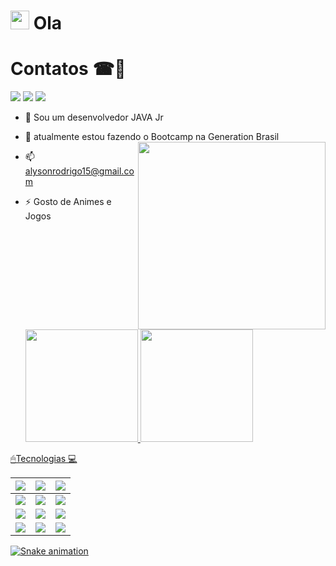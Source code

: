 <h1><img src="https://emojis.slackmojis.com/emojis/images/1570211625/6611/wave-animated.gif?1570211625" width="30"/> Ola

 #  Contatos ☎📌  
 
    
<a href="https://www.instagram.com/alysonrodrigo14/" target="_blank"><img src="https://img.shields.io/badge/-Instagram-%23E4405F?style=for-the-badge&logo=instagram&logoColor=white" target="_blank"></a>
  <a href = "alysonrodrigo15@gmail.com"><img src="https://img.shields.io/badge/-Gmail-%23333?style=for-the-badge&logo=gmail&logoColor=white" target="_blank"></a>
  <a href="https://www.linkedin.com/in/alyson-rodrigo/" target="_blank"><img src="https://img.shields.io/badge/-LinkedIn-%230077B5?style=for-the-badge&logo=linkedin&logoColor=white" target="_blank"></a> 
  
- 🔭 Sou um desenvolvedor JAVA Jr
- 🌱  atualmente estou fazendo o Bootcamp na Generation Brasil    <img align='right' src="https://media.giphy.com/media/Mlx5hjAPRMlYQ/giphy.gif" width="300">
- 📫 alysonrodrigo15@gmail.com
- ⚡ Gosto de Animes e Jogos

  <div>
  <a href="https://github.com/AlysonRodrigo">
  <img height = "180em" src = "https://github-readme-stats.vercel.app/api?username=AlysonRodrigo&show_icons=true&theme=dark&include_all_commits=true&count_private=true" />   
  <img height = "180em" src = "https://github-readme-stats.vercel.app/api/top-langs/?username=AlysonRodrigo&layout=compact&langs_count=7&theme=dark" />
</div
    
 

    
#  🖱Tecnologias 💻
  
  
  | <img src="https://img.shields.io/badge/HTML5-orange?style=for-the-badge&logo=html5&logoColor=white"> | <img src="https://img.shields.io/badge/CSS3-blue?style=for-the-badge&logo=css3&logoColor=white"> | <img src="https://img.shields.io/badge/JavaScript-323330?style=for-the-badge&logo=javascript&logoColor=F7DF1E"> |
| :----------------------------------------------------------: | :----------------------------------------------------------: | :----------------------------------------------------------: |
| <img src="https://img.shields.io/badge/Angular-DD0031?style=for-the-badge&logo=angular&logoColor=white"> | <img src="https://img.shields.io/badge/Java-purple?style=for-the-badge&logo=java&logoColor=white"> | <img src="https://img.shields.io/badge/MySQL-00000F?style=for-the-badge&logo=mysql&logoColor=white"> |
| <img src="https://img.shields.io/badge/Spring_Boot-F2F4F9?style=for-the-badge&logo=spring-boot"> | <img src="https://img.shields.io/badge/C%23-239120?style=for-the-badge&logo=c-sharp&logoColor=white"> | <img src="https://img.shields.io/badge/Git-008000?style=for-the-badge&logo=git&logoColor=white"> | <img src= "https://img.shields.io/badge/Eclipse-2C2255?style=for-the-badge&logo=eclipse&logoColor=white">|
|<img src="https://img.shields.io/badge/PlayStation-003791?style=for-the-badge&logo=playstation&logoColor=white">|<img src= "https://img.shields.io/badge/Eclipse-2C2255?style=for-the-badge&logo=eclipse&logoColor=white">|<img src= "https://img.shields.io/badge/Crunchyroll-F47521?style=for-the-badge&logo=crunchyroll&logoColor=white">
  
  
  
  
  ![Snake animation](https://github.com/codethi/codethi/blob/output/github-contribution-grid-snake.svg)
</div>

